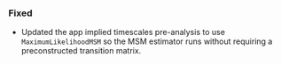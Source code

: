 ### Fixed
- Updated the app implied timescales pre-analysis to use `MaximumLikelihoodMSM` so the MSM estimator runs without requiring a preconstructed transition matrix.
